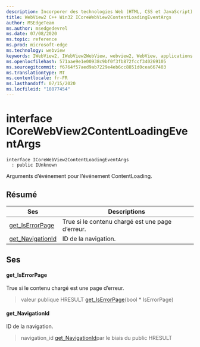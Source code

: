 ```yaml
---
description: Incorporer des technologies Web (HTML, CSS et JavaScript) dans vos applications natives avec le contrôle Microsoft Edge WebView2
title: WebView2 C++ Win32 ICoreWebView2ContentLoadingEventArgs
author: MSEdgeTeam
ms.author: msedgedevrel
ms.date: 07/08/2020
ms.topic: reference
ms.prod: microsoft-edge
ms.technology: webview
keywords: IWebView2, IWebView2WebView, webview2, WebView, applications Win32, Win32, Edge, ICoreWebView2, ICoreWebView2Controller, contrôle de navigateur, html Edge, ICoreWebView2ContentLoadingEventArgs
ms.openlocfilehash: 571aae9e1e00938c9bf0f3fb872fccf340269105
ms.sourcegitcommit: f6764f57aed9ab7229e4eb6cc8851d0cea667403
ms.translationtype: MT
ms.contentlocale: fr-FR
ms.lasthandoff: 07/15/2020
ms.locfileid: "10877454"
---
```

# interface ICoreWebView2ContentLoadingEventArgs 

```
interface ICoreWebView2ContentLoadingEventArgs
  : public IUnknown
```

Arguments d’événement pour l’événement ContentLoading.

## Résumé

 Ses                        | Descriptions
--------------------------------|---------------------------------------------
[get_IsErrorPage](#get_iserrorpage) | True si le contenu chargé est une page d’erreur.
[get_NavigationId](#get_navigationid) | ID de la navigation.

## Ses

#### get_IsErrorPage 

True si le contenu chargé est une page d’erreur.

> valeur publique HRESULT [get_IsErrorPage](#get_iserrorpage)(bool * IsErrorPage)

#### get_NavigationId 

ID de la navigation.

> navigation_id [get_NavigationId](#get_navigationid)par le biais du public HRESULT

